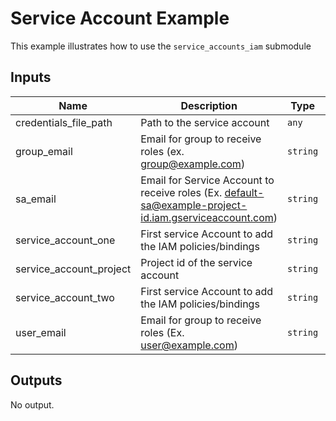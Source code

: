 # Service Account Example

This example illustrates how to use the `service_accounts_iam` submodule

<!-- BEGINNING OF PRE-COMMIT-TERRAFORM DOCS HOOK -->
## Inputs

| Name | Description | Type | Default | Required |
|------|-------------|------|---------|:--------:|
| credentials\_file\_path | Path to the service account | `any` | n/a | yes |
| group\_email | Email for group to receive roles (ex. group@example.com) | `string` | n/a | yes |
| sa\_email | Email for Service Account to receive roles (Ex. default-sa@example-project-id.iam.gserviceaccount.com) | `string` | n/a | yes |
| service\_account\_one | First service Account to add the IAM policies/bindings | `string` | n/a | yes |
| service\_account\_project | Project id of the service account | `string` | n/a | yes |
| service\_account\_two | First service Account to add the IAM policies/bindings | `string` | n/a | yes |
| user\_email | Email for group to receive roles (Ex. user@example.com) | `string` | n/a | yes |

## Outputs

No output.

<!-- END OF PRE-COMMIT-TERRAFORM DOCS HOOK -->

